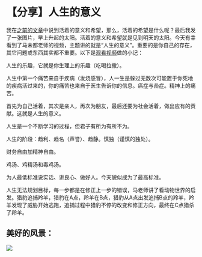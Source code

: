 # 【分享】人生的意义


我在[之前的文章](https://dtz9.net/2019/09/2/)中说到活着的意义和希望，那么，活着的希望是什么呢？最后我发了一张图片，早上升起的太阳。活着的意义和希望就是见到明天的太阳。今天有幸看到了马未都老师的视频，主题讲的就是“人生的意义”。重要的是你自己的存在，其它问题或东西其实都不重要。以下是[观看视频](https://www.youtube.com/watch?v=IcNZqZGdL7c)做的小记：

人生的乐趣，它就是你生理上的乐趣（吃喝拉撒）。

人生中第一个痛苦来自于疾病（发烧感冒），人一生是躲过无数次可能置于你死地的疾病活过来的，你的痛苦也来自于医生告诉你的信息。癌症与嵒症。精神上的痛苦。

首先为自己活着，其次是亲人，再次为朋友，最后还要为社会活着，做出应有的贡献。这就是人生的意义。

人生是一个不断学习的过程，但君子有所为有所不为。

人生的阶段：趋利、趋名（声誉）、趋静。慎独（谨慎的独处）。

财务自由加精神自由。

鸡汤、鸡精汤和毒鸡汤。

为人最低标准说实话、讲良心、做好人。今天貌似成为了最高标准。

人生无法规划目标，每一步都是在修正上一步的错误，马老师讲了看动物世界的启发。猎豹追捕羚羊，猎豹在A点，羚羊在B点，猎豹从A点出发追捕B点的羚羊，羚羊发现了威胁开始逃跑，追捕过程中猎豹不停的改变和修正方向，最终在C点猎杀了羚羊。

## 美好的风景：

![](https://img.1078503.org/imgs/2019/12/0e32e8fff0744115.jpg)
